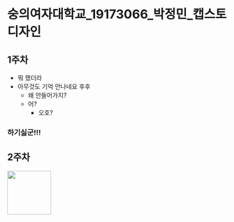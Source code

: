 # 숭의여자대학교_19173066_박정민_캡스토디자인

## 1주차
  - 뭐 했더라
  - 아무것도 기억 안나네요 후후
    - 왜 안들어가지?
    - 어?
      - 오호?
### 하기싫군!!!

## 2주차
<img width="100" height="100" src="./png/마다라.JPG"></img>
